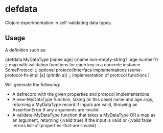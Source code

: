 defdata
=======

Clojure experimentation in self-validating data types.

## Usage

A definition such as:

  (defdata MyDataType [name age] 
    {:name non-empty-string? :age number?} ;; map with validation functions for each key in a concrete instance
    SomeProtocol ;; optional protocol/interface implementations
      (some-protocol-fn-impl [a] (println a)) ;; implementation of protocol functions
  )

Will generate the following:
* A defrecord with the given properties and protocol implementations
* A new-MyDataType function, taking (in this case) name and age args, returning a MyDataType record if inputs are valid, throwing an AssertionError if any arguments are invalid
* A validate-MyDataType function that takes a MyDataType OR a map as an argument, returning {:valid true} if the input is valid or {:valid false :errors list-of-properties-that-are-invalid}